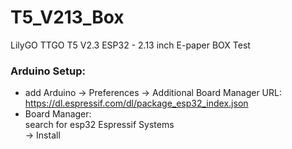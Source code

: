# T5_V213_Box
LilyGO TTGO T5 V2.3 ESP32 - 2.13 inch E-paper BOX Test

### Arduino Setup:
- add Arduino -> Preferences -> Additional Board Manager URL:<br>
  https://dl.espressif.com/dl/package_esp32_index.json <br>
- Board Manager:<br>
<tab>search for esp32 Espressif Systems<br>
<tab>-> Install
   
   
